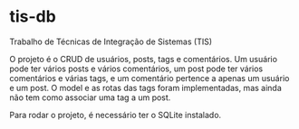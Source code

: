 # tis-db
Trabalho de Técnicas de Integração de Sistemas (TIS)  

O projeto é o CRUD de usuários, posts, tags e comentários. Um usuário pode ter vários posts e vários comentários, um post pode ter vários comentários e várias tags, e um comentário pertence a apenas um usuário e um post. O model e as rotas das tags foram implementadas, mas ainda não tem como associar uma tag a um post.  

Para rodar o projeto, é necessário ter o SQLite instalado.
